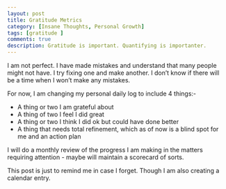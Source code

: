 ```yaml
---
layout: post
title: Gratitude Metrics
category: [Insane Thoughts, Personal Growth]
tags: [gratitude ]
comments: true
description: Gratitude is important. Quantifying is importanter. 
---
```


I am not perfect. I have made mistakes and understand that many people might not have. I try fixing one and make another. I don’t know if there will be a time when I won’t make any mistakes.

For now, I am changing my personal daily log to include 4 things:-

* A thing or two I am grateful about
* A thing of two I feel I did great
* A thing or two I think I did ok but could have done better
* A thing that needs total refinement, which as of now is a blind spot for me and an action plan

I will do a monthly review of the progress I am making in the matters requiring attention - maybe will maintain a scorecard of sorts.

This post is just to remind me in case I forget. Though I am also creating a calendar entry.
